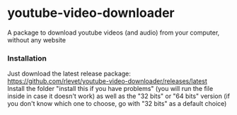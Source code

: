 # youtube-video-downloader
A package to download youtube videos (and audio) from your computer, without any website

### Installation
Just download the latest release package: https://github.com/rlevet/youtube-video-downloader/releases/latest \
Install the folder "install this if you have problems" (you will run the file inside in case it doesn't work) as well as the "32 bits" or "64 bits" version (if you don't know which one to choose, go with "32 bits" as a default choice)
